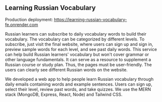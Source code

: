 ## Learning Russian Vocabulary

Production deployment: https://learning-russian-vocabulary-fe.onrender.com   

Russian learners can subscribe to daily vocabulary words to build their vocabulary. The vocabulary can be categorized by different levels. To subscribe, just visit the final website, where users can sign up and sign in, preview sample words for each level, and see past daily words. This service can help build Russian learners' vocabulary but won't cover grammar or other language fundamentals. It can serve as a resource to supplement a Russian course or study plan. Thus, the pages must be user-friendly. The users can clearly see different Russian words on the website.

We developed a web app to help people learn Russian vocabulary through daily emails containing words and example sentences. Users can sign up, select their level, review past words, and take quizzes. We use the MERN stack (MongoDB, Express, React, Node) and Tailwind CSS.
